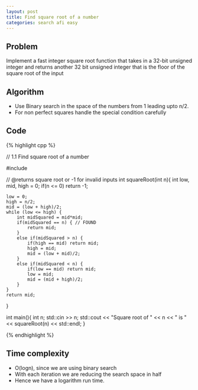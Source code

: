 ```yaml
---
layout: post
title: Find square root of a number
categories: search afi easy
---
```


## Problem
Implement a fast integer square root function that takes in a 32-bit unsigned integer and returns another 32 bit unsigned integer that is the floor of the square root of the input

## Algorithm
- Use Binary search in the space of the numbers from 1 leading upto n/2.
- For non perfect squares handle the special condition carefully

## Code 
{% highlight cpp %}

// 1.1 Find square root of a number 

#include <iostream>

// @returns square root or -1 for invalid inputs
int squareRoot(int n){
	int low, mid, high = 0;
	if(n <= 0) return -1;
	
	low = 0;
	high = n/2;
	mid = (low + high)/2;
	while (low <= high) {
		int midSquared = mid*mid;
		if(midSquared == n) { // FOUND
			return mid;
		}
		else if(midSquared > n) {
			if(high == mid) return mid;
			high = mid;
			mid = (low + mid)/2;
		}
		else if(midSquared < n) {
			if(low == mid) return mid;
			low = mid;
			mid = (mid + high)/2;
		}
	}
	return mid;
}

int main(){
	int n;
	std::cin >> n;
	std::cout << "Square root of " << n << " is " << squareRoot(n) << std::endl;
}

{% endhighlight %}

## Time complexity
- O(logn), since we are using binary search
- With each iteration we are reducing the search space in half
- Hence we have a logarithm run time.